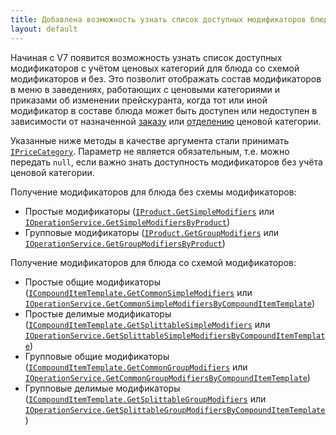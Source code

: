 ```yaml
---
title: Добавлена возможность узнать список доступных модификаторов блюда с учётом ценовых категорий
layout: default
---
```


Начиная с V7 появится возможность узнать список доступных модификаторов с учётом ценовых категорий для блюда со схемой модификаторов и без. 
Это позволит отображать состав модификаторов в меню в заведениях, работающих с ценовыми категориями и приказами об изменении прейскуранта, когда тот или иной модификатор в составе блюда может быть доступен или недоступен в зависимости от назначенной [заказу](https://iiko.github.io/front.api.sdk/v7/html/P_Resto_Front_Api_Data_Orders_IOrder_PriceCategory.htm) или [отделению](https://iiko.github.io/front.api.sdk/v7/html/P_Resto_Front_Api_Data_Organization_Sections_IRestaurantSection_DefaultPriceCategory.htm) ценовой категории.

Указанные ниже методы в качестве аргумента стали принимать [`IPriceCategory`](https://iiko.github.io/front.api.sdk/v7/html/T_Resto_Front_Api_Data_Orders_IPriceCategory.htm). 
Параметр не является обязательным, т.е. можно передать `null`, если важно знать доступность модификаторов без учёта ценовой категории.

Получение модификаторов для блюда без схемы модификаторов:

- Простые модификаторы ([`IProduct.GetSimpleModifiers`](https://iiko.github.io/front.api.sdk/v7/html/M_Resto_Front_Api_OperationArgumentExtensions_GetSimpleModifiers.htm) 
или [`IOperationService.GetSimpleModifiersByProduct`](https://iiko.github.io/front.api.sdk/v7/html/M_Resto_Front_Api_IOperationService_GetSimpleModifiersByProduct.htm))
- Групповые модификаторы ([`IProduct.GetGroupModifiers`](https://iiko.github.io/front.api.sdk/v7/html/M_Resto_Front_Api_OperationArgumentExtensions_GetGroupModifiers.htm) 
или [`IOperationService.GetGroupModifiersByProduct`](https://iiko.github.io/front.api.sdk/v7/html/M_Resto_Front_Api_IOperationService_GetGroupModifiersByProduct.htm))

Получение модификаторов для блюда со схемой модификаторов:

- Простые общие модификаторы ([`ICompoundItemTemplate.GetCommonSimpleModifiers`](https://iiko.github.io/front.api.sdk/v7/html/M_Resto_Front_Api_OperationArgumentExtensions_GetCommonSimpleModifiers.htm) 
или [`IOperationService.GetCommonSimpleModifiersByCompoundItemTemplate`](https://iiko.github.io/front.api.sdk/v7/html/M_Resto_Front_Api_IOperationService_GetCommonSimpleModifiersByCompoundItemTemplate.htm))
- Простые делимые модификаторы ([`ICompoundItemTemplate.GetSplittableSimpleModifiers`](https://iiko.github.io/front.api.sdk/v7/html/M_Resto_Front_Api_OperationArgumentExtensions_GetSplittableSimpleModifiers.htm) 
или [`IOperationService.GetSplittableSimpleModifiersByCompoundItemTemplate`](https://iiko.github.io/front.api.sdk/v7/html/M_Resto_Front_Api_IOperationService_GetSplittableSimpleModifiersByCompoundItemTemplate.htm))
- Групповые общие модификаторы ([`ICompoundItemTemplate.GetCommonGroupModifiers`](https://iiko.github.io/front.api.sdk/v7/html/M_Resto_Front_Api_OperationArgumentExtensions_GetCommonGroupModifiers.htm) 
или [`IOperationService.GetCommonGroupModifiersByCompoundItemTemplate`](https://iiko.github.io/front.api.sdk/v7/html/M_Resto_Front_Api_IOperationService_GetCommonGroupModifiersByCompoundItemTemplate.htm))
- Групповые делимые модификаторы ([`ICompoundItemTemplate.GetSplittableGroupModifiers`](https://iiko.github.io/front.api.sdk/v7/html/M_Resto_Front_Api_OperationArgumentExtensions_GetSplittableGroupModifiers.htm) 
или [`IOperationService.GetSplittableGroupModifiersByCompoundItemTemplate`](https://iiko.github.io/front.api.sdk/v7/html/M_Resto_Front_Api_IOperationService_GetSplittableGroupModifiersByCompoundItemTemplate.htm))
